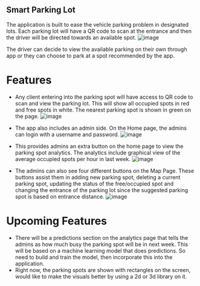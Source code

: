 ## Smart Parking Lot

The application is built to ease the vehicle parking problem in designated lots. Each parking lot will have a QR code to scan at the entrance and then the driver will be directed towards an available spot.
![image](https://github.com/AmaanKang/SmartParking/assets/77933148/ea1a6cf8-236d-4266-a1f0-66c429b2a1f0)

The driver can decide to view the available parking on their own through app or they can choose to park at a spot recommended by the app.

# Features

- Any client entering into the parking spot will have access to QR code to scan and view the parking lot. This will show all occupied spots in red and free spots in white. The nearest parking spot is shown in green on the page.
![image](https://github.com/AmaanKang/SmartParking/assets/77933148/8732e166-631f-4c61-99fd-53cd5b28ffa2)

- The app also includes an admin side. On the Home page, the admins can login with a username and password.
![image](https://github.com/AmaanKang/SmartParking/assets/77933148/b99cada4-221a-4f10-ad35-1a5763f6a558)

- This provides admins an extra button on the home page to view the parking spot analytics. The analytics include graphical view of the average occupied spots per hour in last week.
![image](https://github.com/AmaanKang/SmartParking/assets/77933148/735ca38f-a6e6-4967-b33c-a5c9abd5ddf4)

- The admins can also see four different buttons on the Map Page. These buttons assist them in adding new parking spot, deleting a current parking spot, updating the status of the free/occupied spot and changing the entrance of the parking lot since the suggested parking spot is based on entrance distance.
![image](https://github.com/AmaanKang/SmartParking/assets/77933148/a80be47d-7513-428b-8b53-371536bacd0b)


# Upcoming Features

- There will be a predictions section on the analytics page that tells the admins as how much busy the parking spot will be in next week. This will be based on a machine learning model that does predictions. So need to build and train the model, then incorporate this into the application.
- Right now, the parking spots are shown with rectangles on the screen, would like to make the visuals better by using a 2d or 3d library on it.
